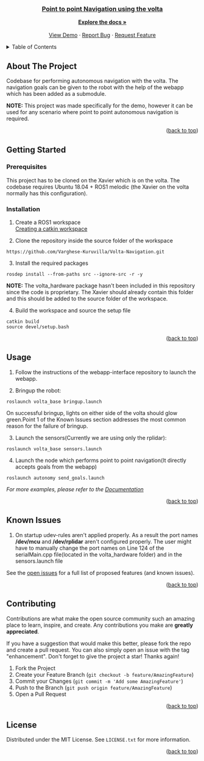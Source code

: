 <div id="top"></div>
<!--
*** Thanks for checking out the Best-README-Template. If you have a suggestion
*** that would make this better, please fork the repo and create a pull request
*** or simply open an issue with the tag "enhancement".
*** Don't forget to give the project a star!
*** Thanks again! Now go create something AMAZING! :D
-->



<!-- PROJECT SHIELDS -->
<!--
*** I'm using markdown "reference style" links for readability.
*** Reference links are enclosed in brackets [ ] instead of parentheses ( ).
*** See the bottom of this document for the declaration of the reference variables
*** for contributors-url, forks-url, etc. This is an optional, concise syntax you may use.
*** https://www.markdownguide.org/basic-syntax/#reference-style-links
-->




<!-- PROJECT LOGO -->
<br />
<div align="center">
  <a href="https://github.com/Varghese-Kuruvilla/Volta-Navigation">

<h3 align="center">Point to point Navigation using the volta </h3>

  <p align="center">
    <a href="https://github.com/Varghese-Kuruvilla/Volta-Navigation"><strong>Explore the docs »</strong></a>
    <br />
    <br />
    <a href="https://github.com/Varghese-Kuruvilla/Volta-Navigation">View Demo</a>
    ·
    <a href="https://github.com/Varghese-Kuruvilla/Volta-Navigation/issues">Report Bug</a>
    ·
    <a href="https://github.com/Varghese-Kuruvilla/Volta-Navigation/issues">Request Feature</a>
  </p>
</div>



<!-- TABLE OF CONTENTS -->
<details>
  <summary>Table of Contents</summary>
  <ol>
    <li>
      <a href="#about-the-project">About The Project</a>
    </li>
    <li>
      <a href="#getting-started">Getting Started</a>
      <ul>
        <li><a href="#prerequisites">Prerequisites</a></li>
        <li><a href="#installation">Installation</a></li>
      </ul>
    </li>
    <li><a href="#usage">Usage</a></li>
    <li><a href="#known issues">Roadmap</a></li>
    <li><a href="#contributing">Contributing</a></li>
    <li><a href="#license">License</a></li>
  </ol>
</details>



<!-- ABOUT THE PROJECT -->
## About The Project
Codebase for performing autonomous navigation with the volta. The navigation goals can be given to the robot with the help of the webapp which has been added as a submodule.

**NOTE:**  This project was made specifically for the demo, however it can be used for any scenario where point to point autonomous navigation is required.

<p align="right">(<a href="#top">back to top</a>)</p>





<!-- GETTING STARTED -->
## Getting Started


### Prerequisites

This project has to be cloned on the Xavier which is on the volta. The codebase requires Ubuntu 18.04 + ROS1 melodic (the Xavier on the volta normally has this configuration). 

### Installation
1. Create a ROS1 workspace \
  [Creating a catkin workspace](http://wiki.ros.org/catkin/Tutorials/create_a_workspace)

2. Clone the repository inside the source folder of the workspace
  ```
  https://github.com/Varghese-Kuruvilla/Volta-Navigation.git

  ```
3. Install the required packages
  ```
  rosdep install --from-paths src --ignore-src -r -y
  ```

**NOTE:** The volta_hardware package hasn't been included in this repository since the code is proprietary. The Xavier should already contain this folder and this should be added to the source folder of the workspace.

4. Build the workspace and source the setup file
```
catkin build
source devel/setup.bash
```
<p align="right">(<a href="#top">back to top</a>)</p>



<!-- USAGE EXAMPLES -->
## Usage
1. Follow the instructions of the webapp-interface repository to launch the webapp. 

2. Bringup the robot:
```
roslaunch volta_base bringup.launch
```
On successful bringup, lights on either side of the volta should glow green.Point 1 of the Known Issues section addresses the most common reason for the failure of bringup.

3. Launch the sensors(Currently we are using only the rplidar):
```
roslaunch volta_base sensors.launch
```

4. Launch the node which performs point to point navigation(It directly accepts goals from the webapp)
```
roslaunch autonomy send_goals.launch
```


_For more examples, please refer to the [Documentation](https://example.com)_

<p align="right">(<a href="#top">back to top</a>)</p>



<!-- ROADMAP -->
## Known Issues
1. On startup udev-rules aren't applied properly. As a result the port names **/dev/mcu** and **/dev/rplidar** aren't configured properly. The user might have to manually change the port names on Line 124 of the serialMain.cpp file(located in the volta_hardware folder) and in the sensors.launch file

See the [open issues](https://github.com/Varghese-Kuruvilla/Volta-Navigation/issues) for a full list of proposed features (and known issues).

<p align="right">(<a href="#top">back to top</a>)</p>



<!-- CONTRIBUTING -->
## Contributing

Contributions are what make the open source community such an amazing place to learn, inspire, and create. Any contributions you make are **greatly appreciated**.

If you have a suggestion that would make this better, please fork the repo and create a pull request. You can also simply open an issue with the tag "enhancement".
Don't forget to give the project a star! Thanks again!

1. Fork the Project
2. Create your Feature Branch (`git checkout -b feature/AmazingFeature`)
3. Commit your Changes (`git commit -m 'Add some AmazingFeature'`)
4. Push to the Branch (`git push origin feature/AmazingFeature`)
5. Open a Pull Request

<p align="right">(<a href="#top">back to top</a>)</p>



<!-- LICENSE -->
## License

Distributed under the MIT License. See `LICENSE.txt` for more information.

<p align="right">(<a href="#top">back to top</a>)</p>
